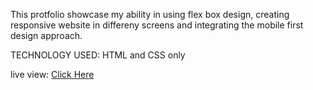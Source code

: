 This protfolio showcase my ability in using flex box design,
creating responsive website in differeny screens and integrating 
the mobile first design approach.

TECHNOLOGY USED:
HTML and CSS only

live view: [Click Here]( ) 